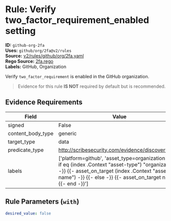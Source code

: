 # Rule: Verify two_factor_requirement_enabled setting  
**ID:** `github-org-2fa`  
**Uses:** `github/org/2fa@v2/rules`  
**Source:** [v2/rules/github/org/2fa.yaml](https://github.com/scribe-public/sample-policies/v2/rules/github/org/2fa.yaml)  
**Rego Source:** [2fa.rego](https://github.com/scribe-public/sample-policies/v2/rules/github/org/2fa.rego)  
**Labels:** GitHub, Organization  

Verify `two_factor_requirement` is enabled in the GitHub organization.

> Evidence for this rule **IS NOT** required by default but is recommended.


## Evidence Requirements  
| Field | Value |
|-------|-------|
| signed | False |
| content_body_type | generic |
| target_type | data |
| predicate_type | http://scribesecurity.com/evidence/discovery/v0.1 |
| labels | ['platform=github', 'asset_type=organization', '{{- if eq (index .Context "asset-type") "organization" -}} {{- asset_on_target (index .Context "asset-name") -}} {{- else -}} {{- asset_on_target nil -}} {{- end -}}'] |

## Rule Parameters (`with`)  
```yaml
desired_value: false
```

